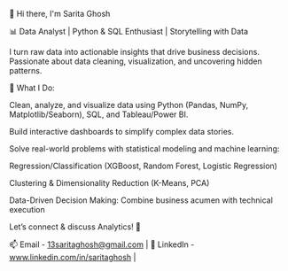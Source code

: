 👋 Hi there, I'm Sarita Ghosh

📊 Data Analyst | Python & SQL Enthusiast | Storytelling with Data

I turn raw data into actionable insights that drive business decisions. Passionate about data cleaning, visualization, and uncovering hidden patterns.

🔹 What I Do:

Clean, analyze, and visualize data using Python (Pandas, NumPy, Matplotlib/Seaborn), SQL, and Tableau/Power BI.

Build interactive dashboards to simplify complex data stories.

Solve real-world problems with statistical modeling and machine learning:

Regression/Classification (XGBoost, Random Forest, Logistic Regression)

Clustering & Dimensionality Reduction (K-Means, PCA)

Data-Driven Decision Making: Combine business acumen with technical execution

Let’s connect & discuss Analytics! 🤝

📫 Email - 13saritaghosh@gmail.com | 💼 LinkedIn - www.linkedin.com/in/saritaghosh |
